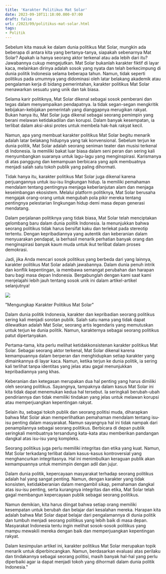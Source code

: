 ```yaml
---
title: 'Karakter Politikus Mat Solar'
date: 2023-09-10T11:18:00.000-07:00
draft: false
url: /2023/09/politikus-mat-solar.html
tags: 
- Politik
---
```


  

Sebelum kita masuk ke dalam dunia politikus Mat Solar, mungkin ada beberapa di antara kita yang bertanya-tanya, siapakah sebenarnya Mat Solar? Apakah ia hanya seorang aktor terkenal atau ada lebih dari itu? Jawabannya cukup mengejutkan. Mat Solar bukanlah karakter fiktif di layar kaca, melainkan dirinya adalah sosok yang nyata dan telah berkecimpung di dunia politik Indonesia selama beberapa tahun. Namun, tidak seperti politikus pada umumnya yang didominasi oleh latar belakang akademik atau pengalaman kerja di bidang pemerintahan, karakter politikus Mat Solar menawarkan sesuatu yang unik dan tak biasa.

  

Selama karir politiknya, Mat Solar dikenal sebagai sosok pemberani dan tegas dalam menyampaikan pendapatnya. Ia tidak segan-segan mengkritik kebijakan-kebijakan pemerintah yang dianggapnya merugikan rakyat. Bukan hanya itu, Mat Solar juga dikenal sebagai seorang pemimpin yang berani melawan ketidakadilan dan korupsi. Dalam banyak kesempatan, ia terlibat dalam aksi-aksi protes untuk membela hak-hak rakyat kecil.

  

Namun, apa yang membuat karakter politikus Mat Solar begitu menarik adalah latar belakang hidupnya yang tak konvensional. Sebelum terjun ke dunia politik, Mat Solar adalah seorang seniman teater dan musisi terkenal di Indonesia. Ia memiliki bakat luar biasa dalam seni peran dan sering kali menyumbangkan suaranya untuk lagu-lagu yang menginspirasi. Karismanya di atas panggung dan kemampuan berbicara yang apik membuatnya menjadi salah satu tokoh publik yang paling dihormati.

  

Tidak hanya itu, karakter politikus Mat Solar juga dikenal karena perjuangannya untuk isu-isu lingkungan hidup. Ia memiliki pemahaman mendalam tentang pentingnya menjaga keberlanjutan alam dan menjaga keseimbangan ekosistem. Melalui platform politiknya, Mat Solar berusaha mengajak orang-orang untuk mengubah pola pikir mereka tentang pentingnya pelestarian lingkungan hidup demi masa depan generasi mendatang.

  

Dalam perjalanan politiknya yang tidak biasa, Mat Solar telah menciptakan gelombang baru dalam dunia politik Indonesia. Ia menunjukkan bahwa seorang politikus tidak harus bersifat kaku dan terlekat pada stereotip tertentu. Dengan kepribadiannya yang autentik dan keberanian dalam menyuarakan pendapat, ia berhasil menarik perhatian banyak orang dan menginspirasi banyak kaum muda untuk ikut terlibat dalam proses demokrasi.

  

Jadi, jika Anda mencari sosok politikus yang berbeda dari yang lainnya, karakter politikus Mat Solar adalah jawabannya. Dalam dunia penuh intrik dan konflik kepentingan, ia membawa semangat perubahan dan harapan baru bagi masa depan Indonesia. Bergabunglah dengan kami saat kami menjelajahi lebih jauh tentang sosok unik ini dalam artikel-artikel selanjutnya!

  

![](https://media.matamata.com/thumbs/2018/09/17/23217-mat-solar/745x489-img-23217-mat-solar.jpg)

  

"Mengungkap Karakter Politikus Mat Solar"

  

Dalam dunia politik Indonesia, karakter dan kepribadian seorang politikus sering kali menjadi sorotan publik. Salah satu nama yang tidak dapat dilewatkan adalah Mat Solar, seorang artis legendaris yang memutuskan untuk terjun ke dunia politik. Namun, karakternya sebagai seorang politikus patut dipertanyakan.

  

Pertama-tama, kita perlu melihat ketidakkonsistenan karakter politikus Mat Solar. Sebagai seorang aktor terkenal, Mat Solar dikenal karena kemampuannya dalam berperan dan menghidupkan setiap karakter yang dimainkannya di layar kaca. Namun, ketika terjun ke dunia politik, ia sering kali terlihat tanpa identitas yang jelas atau gagal menunjukkan kepribadiannya yang khas.

  

Keberanian dan ketegasan merupakan dua hal penting yang harus dimiliki oleh seorang politikus. Sayangnya, tampaknya dalam kasus Mat Solar ini kita tidak dapat menemukan kedua hal tersebut. Ia seringkali berubah-ubah pendiriannya dan tidak memiliki tindakan yang jelas untuk melawan korupsi atau memperjuangkan kepentingan rakyat.

  

Selain itu, sebagai tokoh publik dan seorang politisi muda, diharapkan bahwa Mat Solar akan memperlihatkan pemahaman mendalam tentang isu-isu penting dalam masyarakat. Namun sayangnya hal ini tidak nampak dari penampilannya sebagai seorang politikus. Berbicara di depan publik seringkali membuatnya tersandung kata-kata atau memberikan pandangan dangkal atas isu-isu yang kompleks.

  

Seorang politikus juga perlu memiliki integritas dan etika yang kuat. Namun, Mat Solar terkadang terlibat dalam kasus-kasus kontroversial yang menghancurkan integritasnya. Hal ini menimbulkan keraguan publik akan kemampuannya untuk memimpin dengan adil dan jujur.

  

Dalam dunia politik, kepercayaan masyarakat terhadap seorang politikus adalah hal yang sangat penting. Namun, dengan karakter yang tidak konsisten, ketidakberanian dalam mengambil sikap, pemahaman dangkal atas isu-isu penting, serta kurangnya integritas dan etika, Mat Solar telah gagal membangun kepercayaan publik sebagai seorang politikus.

  

Namun demikian, kita harus diingat bahwa setiap orang memiliki kesempatan untuk berubah dan belajar dari kesalahan mereka. Harapan kita adalah bahwa Mat Solar dapat belajar dari pengalamannya di dunia politik dan tumbuh menjadi seorang politikus yang lebih baik di masa depan. Masyarakat Indonesia tentu ingin melihat sosok-sosok politikus yang mampu mewakili mereka dengan baik dan memperjuangkan kepentingan rakyat.

  

Dalam kesimpulan artikel ini, karakter politikus Mat Solar merupakan topik menarik untuk diperbincangkan. Namun, berdasarkan evaluasi atas perilaku dan tindakannya sebagai seorang politisi, masih banyak hal-hal yang perlu diperbaiki agar ia dapat menjadi tokoh yang dihormati dalam dunia politik Indonesia."